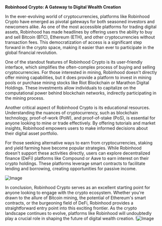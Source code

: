 **Robinhood Crypto: A Gateway to Digital Wealth Creation**

In the ever-evolving world of cryptocurrencies, platforms like Robinhood Crypto have emerged as pivotal gateways for both seasoned investors and newcomers alike. As one of the most accessible platforms for trading digital assets, Robinhood has made headlines by offering users the ability to buy and sell Bitcoin (BTC), Ethereum (ETH), and other cryptocurrencies without transaction fees. This democratization of access is a significant step forward in the crypto space, making it easier than ever to participate in the global financial revolution.

One of the standout features of Robinhood Crypto is its user-friendly interface, which simplifies the often-complex process of buying and selling cryptocurrencies. For those interested in mining, Robinhood doesn't directly offer mining capabilities, but it does provide a platform to invest in mining pools or purchase mining stocks like Riot Blockchain or Marathon Digital Holdings. These investments allow individuals to capitalize on the computational power behind blockchain networks, indirectly participating in the mining process.

Another critical aspect of Robinhood Crypto is its educational resources. Understanding the nuances of cryptocurrency, such as blockchain technology, proof-of-work (PoW), and proof-of-stake (PoS), is essential for anyone looking to mine or trade effectively. By offering tutorials and market insights, Robinhood empowers users to make informed decisions about their digital asset portfolio.

For those seeking alternative ways to earn from cryptocurrencies, staking and yield farming have become popular strategies. While Robinhood doesn't support these activities directly, users can explore decentralized finance (DeFi) platforms like Compound or Aave to earn interest on their crypto holdings. These platforms leverage smart contracts to facilitate lending and borrowing, creating opportunities for passive income.

![Image](https://github.com/user-attachments/assets/3be06921-4469-491d-bd37-5f14c53422b7)

In conclusion, Robinhood Crypto serves as an excellent starting point for anyone looking to engage with the crypto ecosystem. Whether you're drawn to the allure of Bitcoin mining, the potential of Ethereum's smart contracts, or the burgeoning field of DeFi, Robinhood provides a straightforward entry point into this exciting frontier. As the crypto landscape continues to evolve, platforms like Robinhood will undoubtedly play a crucial role in shaping the future of digital wealth creation. !![Image](https://github.com/user-attachments/assets/3be06921-4469-491d-bd37-5f14c53422b7)